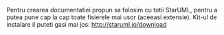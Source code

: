 Pentru crearea documentatiei propun sa folosim cu totii StarUML, pentru a putea pune cap la cap toate fisierele mai usor (aceeasi extensie).
Kit-ul de instalare il puteti gasi mai jos:
http://staruml.io/download
